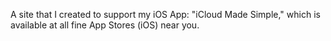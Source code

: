 A site that I created to support my iOS App: "iCloud Made Simple," which is available at all fine App Stores (iOS) near you.
